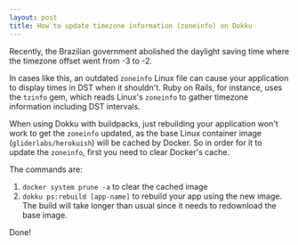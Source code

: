 ```yaml
---
layout: post
title: How to update timezone information (zoneinfo) on Dokku
---
```


Recently, the Brazilian government abolished the daylight saving time where the timezone offset went from -3 to -2.

In cases like this, an outdated `zoneinfo` Linux file can cause your application to display times in DST when it shouldn't. Ruby on Rails, for instance, uses the `tzinfo` gem, which reads Linux's `zoneinfo` to gather timezone information including DST intervals.

When using Dokku with buildpacks, just rebuilding your application won't work to get the `zoneinfo` updated, as the base Linux container image (`gliderlabs/herokuish`) will be cached by Docker. So in order for it to update the `zoneinfo`, first you need to clear Docker's cache.

The commands are:

1. `docker system prune -a` to clear the cached image
2. `dokku ps:rebuild [app-name]` to rebuild your app using the new image. The build will take longer than usual since it needs to redownload the base image.

Done!